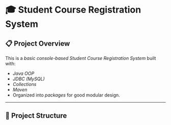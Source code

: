# 🎓 Student Course Registration System

## 📋 Project Overview

This is a *basic console-based Student Course Registration System* built with:
- *Java OOP*
- *JDBC (MySQL)*
- *Collections*
- *Maven*
- Organized into *packages* for good modular design.

---

## 📁 Project Structure
